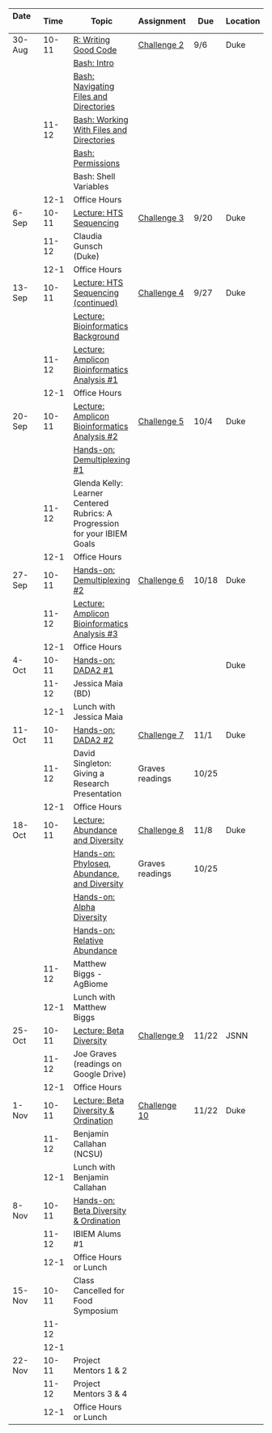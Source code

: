 <table>
<colgroup>
<col style="width: 11%" />
<col style="width: 5%" />
<col style="width: 48%" />
<col style="width: 27%" />
<col style="width: 3%" />
<col style="width: 4%" />
</colgroup>
<thead>
<tr class="header">
<th>Date    </th>
<th>Time </th>
<th>Topic</th>
<th>Assignment</th>
<th>Due</th>
<th>Location</th>
</tr>
</thead>
<tbody>
<tr class="odd">
<td>30-Aug</td>
<td>10-11</td>
<td><a href="http://swcarpentry.github.io/r-novice-gapminder/16-wrap-up/index.html">R: Writing Good Code</a></td>
<td><a href="https://github.com/ibiem-master/challenge_2">Challenge 2</a></td>
<td>9/6</td>
<td>Duke</td>
</tr>
<tr class="even">
<td></td>
<td></td>
<td><a href="http://swcarpentry.github.io/shell-novice/01-intro/index.html">Bash: Intro</a></td>
<td></td>
<td></td>
<td></td>
</tr>
<tr class="odd">
<td></td>
<td></td>
<td><a href="http://swcarpentry.github.io/shell-novice/02-filedir/index.html">Bash: Navigating Files and Directories</a></td>
<td></td>
<td></td>
<td></td>
</tr>
<tr class="even">
<td></td>
<td>11-12</td>
<td><a href="http://swcarpentry.github.io/shell-novice/03-create/index.html">Bash: Working With Files and Directories</a></td>
<td></td>
<td></td>
<td></td>
</tr>
<tr class="odd">
<td></td>
<td></td>
<td><a href="http://swcarpentry.github.io/shell-extras/04-permissions/">Bash: Permissions</a></td>
<td></td>
<td></td>
<td></td>
</tr>
<tr class="even">
<td></td>
<td></td>
<td>Bash: Shell Variables</td>
<td></td>
<td></td>
<td></td>
</tr>
<tr class="odd">
<td></td>
<td>12-1</td>
<td>Office Hours</td>
<td></td>
<td></td>
<td></td>
</tr>
<tr class="even">
<td>6-Sep</td>
<td>10-11</td>
<td><a href="lectures/hts_background.pdf">Lecture: HTS Sequencing</a></td>
<td><a href="https://github.com/ibiem-master/challenge_3">Challenge 3</a></td>
<td>9/20</td>
<td>Duke</td>
</tr>
<tr class="odd">
<td></td>
<td>11-12</td>
<td>Claudia Gunsch (Duke)</td>
<td></td>
<td></td>
<td></td>
</tr>
<tr class="even">
<td></td>
<td>12-1</td>
<td>Office Hours</td>
<td></td>
<td></td>
<td></td>
</tr>
<tr class="odd">
<td>13-Sep</td>
<td>10-11</td>
<td><a href="lectures/hts_background.pdf">Lecture: HTS Sequencing (continued)</a></td>
<td><a href="https://github.com/ibiem-master/challenge_4">Challenge 4</a></td>
<td>9/27</td>
<td>Duke</td>
</tr>
<tr class="even">
<td></td>
<td></td>
<td><a href="lectures/bioinformatics_background.pdf">Lecture: Bioinformatics Background</a></td>
<td></td>
<td></td>
<td></td>
</tr>
<tr class="odd">
<td></td>
<td>11-12</td>
<td><a href="lectures/dada2_pipeline.pdf">Lecture: Amplicon Bioinformatics Analysis #1</a></td>
<td></td>
<td></td>
<td></td>
</tr>
<tr class="even">
<td></td>
<td>12-1</td>
<td>Office Hours</td>
<td></td>
<td></td>
<td></td>
</tr>
<tr class="odd">
<td>20-Sep</td>
<td>10-11</td>
<td><a href="lectures/dada2_pipeline.pdf">Lecture: Amplicon Bioinformatics Analysis #2</a></td>
<td><a href="https://github.com/ibiem-master/challenge_5">Challenge 5</a></td>
<td>10/4</td>
<td>Duke</td>
</tr>
<tr class="even">
<td></td>
<td></td>
<td><a href="lessons/demultiplex_tutorial.md">Hands-on: Demultiplexing #1</a></td>
<td></td>
<td></td>
<td></td>
</tr>
<tr class="odd">
<td></td>
<td>11-12</td>
<td>Glenda Kelly: Learner Centered Rubrics: A Progression for your IBIEM Goals</td>
<td></td>
<td></td>
<td></td>
</tr>
<tr class="even">
<td></td>
<td>12-1</td>
<td>Office Hours</td>
<td></td>
<td></td>
<td></td>
</tr>
<tr class="odd">
<td>27-Sep</td>
<td>10-11</td>
<td><a href="lessons/demultiplex_tutorial.md">Hands-on: Demultiplexing #2</a></td>
<td><a href="https://github.com/ibiem-master/challenge_6">Challenge 6</a></td>
<td>10/18</td>
<td>Duke</td>
</tr>
<tr class="even">
<td></td>
<td>11-12</td>
<td><a href="lectures/dada2_pipeline.pdf">Lecture: Amplicon Bioinformatics Analysis #3</a></td>
<td></td>
<td></td>
<td></td>
</tr>
<tr class="odd">
<td></td>
<td>12-1</td>
<td>Office Hours</td>
<td></td>
<td></td>
<td></td>
</tr>
<tr class="even">
<td>4-Oct</td>
<td>10-11</td>
<td><a href="lessons/dada2_tutorial_1_6.md">Hands-on: DADA2 #1</a></td>
<td></td>
<td></td>
<td>Duke</td>
</tr>
<tr class="odd">
<td></td>
<td>11-12</td>
<td>Jessica Maia (BD)</td>
<td></td>
<td></td>
<td></td>
</tr>
<tr class="even">
<td></td>
<td>12-1</td>
<td>Lunch with Jessica Maia</td>
<td></td>
<td></td>
<td></td>
</tr>
<tr class="odd">
<td>11-Oct</td>
<td>10-11</td>
<td><a href="lessons/dada2_tutorial_1_6.md">Hands-on: DADA2 #2</a></td>
<td><a href="https://github.com/ibiem-master/challenge_7">Challenge 7</a></td>
<td>11/1</td>
<td>Duke</td>
</tr>
<tr class="even">
<td></td>
<td>11-12</td>
<td>David Singleton: Giving a Research Presentation</td>
<td>Graves readings</td>
<td>10/25</td>
<td></td>
</tr>
<tr class="odd">
<td></td>
<td>12-1</td>
<td>Office Hours</td>
<td></td>
<td></td>
<td></td>
</tr>
<tr class="even">
<td>18-Oct</td>
<td>10-11</td>
<td><a href="lectures/statistical_analysis_1.pdf">Lecture: Abundance and Diversity</a></td>
<td><a href="https://github.com/ibiem-master/challenge_8">Challenge 8</a></td>
<td>11/8</td>
<td>Duke</td>
</tr>
<tr class="odd">
<td></td>
<td></td>
<td><a href="lessons/absolute_abundance_plots.md">Hands-on: Phyloseq, Abundance, and Diversity</a></td>
<td>Graves readings</td>
<td>10/25</td>
<td></td>
</tr>
<tr class="even">
<td></td>
<td></td>
<td><a href="lessons/alpha_diversity.md">Hands-on: Alpha Diversity</a></td>
<td></td>
<td></td>
<td></td>
</tr>
<tr class="odd">
<td></td>
<td></td>
<td><a href="lessons/relative_abundance.md">Hands-on: Relative Abundance</a></td>
<td></td>
<td></td>
<td></td>
</tr>
<tr class="even">
<td></td>
<td>11-12</td>
<td>Matthew Biggs - AgBiome</td>
<td></td>
<td></td>
<td></td>
</tr>
<tr class="odd">
<td></td>
<td>12-1</td>
<td>Lunch with Matthew Biggs</td>
<td></td>
<td></td>
<td></td>
</tr>
<tr class="even">
<td>25-Oct</td>
<td>10-11</td>
<td><a href="lectures/statistical_analysis_2.pdf">Lecture: Beta Diversity</a></td>
<td><a href="https://github.com/ibiem-master/challenge_9">Challenge 9</a></td>
<td>11/22</td>
<td>JSNN</td>
</tr>
<tr class="odd">
<td></td>
<td>11-12</td>
<td>Joe Graves (readings on Google Drive)</td>
<td></td>
<td></td>
<td></td>
</tr>
<tr class="even">
<td></td>
<td>12-1</td>
<td>Office Hours</td>
<td></td>
<td></td>
<td></td>
</tr>
<tr class="odd">
<td>1-Nov</td>
<td>10-11</td>
<td><a href="lectures/statistical_analysis_3.pdf">Lecture: Beta Diversity &amp; Ordination</a></td>
<td><a href="https://github.com/ibiem-master/challenge_10">Challenge 10</a></td>
<td>11/22</td>
<td>Duke</td>
</tr>
<tr class="even">
<td></td>
<td>11-12</td>
<td>Benjamin Callahan (NCSU)</td>
<td></td>
<td></td>
<td></td>
</tr>
<tr class="odd">
<td></td>
<td>12-1</td>
<td>Lunch with Benjamin Callahan</td>
<td></td>
<td></td>
<td></td>
</tr>
<tr class="even">
<td>8-Nov</td>
<td>10-11</td>
<td><a href="lessons/ordination.md">Hands-on: Beta Diversity &amp; Ordination</a></td>
<td></td>
<td></td>
<td></td>
</tr>
<tr class="odd">
<td></td>
<td>11-12</td>
<td>IBIEM Alums #1</td>
<td></td>
<td></td>
<td></td>
</tr>
<tr class="even">
<td></td>
<td>12-1</td>
<td>Office Hours or Lunch</td>
<td></td>
<td></td>
<td></td>
</tr>
<tr class="odd">
<td>15-Nov</td>
<td>10-11</td>
<td>Class Cancelled for Food Symposium</td>
<td></td>
<td></td>
<td></td>
</tr>
<tr class="even">
<td></td>
<td>11-12</td>
<td></td>
<td></td>
<td></td>
<td></td>
</tr>
<tr class="odd">
<td></td>
<td>12-1</td>
<td></td>
<td></td>
<td></td>
<td></td>
</tr>
<tr class="even">
<td>22-Nov</td>
<td>10-11</td>
<td>Project Mentors 1 &amp; 2</td>
<td></td>
<td></td>
<td></td>
</tr>
<tr class="odd">
<td></td>
<td>11-12</td>
<td>Project Mentors 3 &amp; 4</td>
<td></td>
<td></td>
<td></td>
</tr>
<tr class="even">
<td></td>
<td>12-1</td>
<td>Office Hours or Lunch</td>
<td></td>
<td></td>
<td></td>
</tr>
</tbody>
</table>
